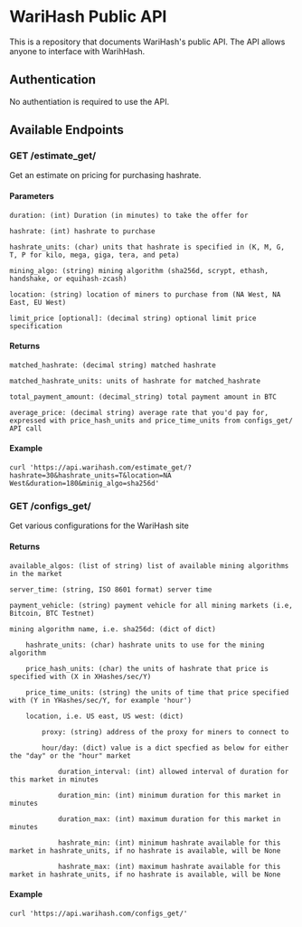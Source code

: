 # WariHash Public API 
This is a repository that documents WariHash's public API. The API allows anyone to interface with WarihHash.

## Authentication

No authentiation is required to use the API.

## Available Endpoints

### GET /estimate_get/

Get an estimate on pricing for purchasing hashrate.

#### Parameters

    duration: (int) Duration (in minutes) to take the offer for

    hashrate: (int) hashrate to purchase

    hashrate_units: (char) units that hashrate is specified in (K, M, G, T, P for kilo, mega, giga, tera, and peta)

    mining_algo: (string) mining algorithm (sha256d, scrypt, ethash, handshake, or equihash-zcash)

    location: (string) location of miners to purchase from (NA West, NA East, EU West)

    limit_price [optional]: (decimal string) optional limit price specification

#### Returns

    matched_hashrate: (decimal string) matched hashrate

    matched_hashrate_units: units of hashrate for matched_hashrate

    total_payment_amount: (decimal_string) total payment amount in BTC

    average_price: (decimal string) average rate that you'd pay for, expressed with price_hash_units and price_time_units from configs_get/ API call


#### Example

    curl 'https://api.warihash.com/estimate_get/?hashrate=30&hashrate_units=T&location=NA West&duration=180&minig_algo=sha256d'



### GET /configs_get/

Get various configurations for the WariHash site

#### Returns

    available_algos: (list of string) list of available mining algorithms in the market

    server_time: (string, ISO 8601 format) server time

    payment_vehicle: (string) payment vehicle for all mining markets (i.e, Bitcoin, BTC Testnet)

    mining algorithm name, i.e. sha256d: (dict of dict)

        hashrate_units: (char) hashrate units to use for the mining algorithm

        price_hash_units: (char) the units of hashrate that price is specified with (X in XHashes/sec/Y)

        price_time_units: (string) the units of time that price specified with (Y in YHashes/sec/Y, for example 'hour')

        location, i.e. US east, US west: (dict)

            proxy: (string) address of the proxy for miners to connect to

            hour/day: (dict) value is a dict specfied as below for either the "day" or the "hour" market

                duration_interval: (int) allowed interval of duration for this market in minutes

                duration_min: (int) minimum duration for this market in minutes

                duration_max: (int) maximum duration for this market in minutes

                hashrate_min: (int) minimum hashrate available for this market in hashrate_units, if no hashrate is available, will be None

                hashrate_max: (int) maximum hashrate available for this market in hashrate_units, if no hashrate is available, will be None

#### Example

    curl 'https://api.warihash.com/configs_get/'
